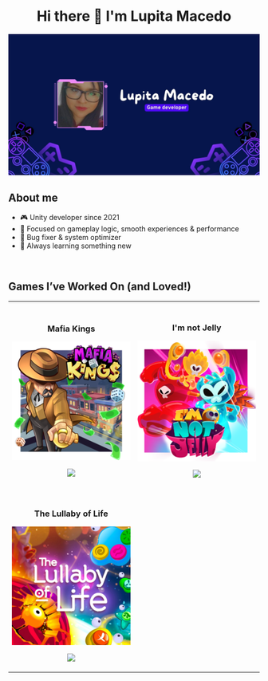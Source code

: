  

<div align="center">
  <h1 align="center">
    Hi there 👋 I'm Lupita Macedo 
  </h1>
</div>
<img src= "Portadas_Lupita.jpg">
<br>

## About me
- 🎮 Unity developer since 2021  
- 🧠 Focused on gameplay logic, smooth experiences & performance  
- 🐞 Bug fixer & system optimizer  
- 🌱 Always learning something new
<br>

## Games I’ve Worked On (and Loved!)
<table>
 <tr>
  
  <td width="50%">
   <br>
   <h3 align="center">Mafia Kings</h3>
   <div align ="center">
     <a href="https://play.google.com/store/apps/details?id=com.byaliens.mafiakings&pcampaignid=web_share" target="_blank">
       <img src="proyectos/MK.png" width="480" alt="Mafia kings image" >
     </a>
    <br>
    <p>
     <a href="https://play.google.com/store/apps/details?id=com.byaliens.mafiakings&pcampaignid=web_share" target="_blank">
       <img src= "https://img.shields.io/badge/play%20store-8A2BE2">
     </a>
    </p>
   </div>
  </td>

   <td width="50%">
    <br>
   <h3 align="center">I'm not Jelly</h3>
   <div align ="center">
     <a href="https://store.steampowered.com/app/1722820/Im_Not_Jelly/" target="_blank">
       <img src="proyectos/IMJ.png" width="480" alt="I'm not Jelly image" >
     </a>
    <br>
    <p>
     <a href="https://store.steampowered.com/app/1722820/Im_Not_Jelly/" target="_blank">
       <img src= "https://img.shields.io/badge/steam-1b2838">
     </a>
    </p>
   </div>
  </td>
  
 </tr>
 
<!-- 
Segunda fila
-->
 <tr>
  <td width="50%">
   <br>
   <h3 align="center">The Lullaby of Life</h3>
   <div align ="center">
     <a href="https://store.steampowered.com/app/2493180/The_Lullaby_of_Life/" target="_blank">
       <img src="proyectos/TLOL_1024.jpg" width="480" alt="The Lullaby of Life image" >
     </a>
    <br>
    <p>
     <a href="https://store.steampowered.com/app/2493180/The_Lullaby_of_Life/" target="_blank">
       <img src= "https://img.shields.io/badge/steam-1b2838">
     </a>
    </p>
   </div>
  </td>
 </tr>

</table>
</div>
<br>

 



<!--
**Blaulux/Blaulux** is a ✨ _special_ ✨ repository because its `README.md` (this file) appears on your GitHub profile.

Here are some ideas to get you started:

- 🔭 I’m currently working on ...
- 🌱 I’m currently learning ...
- 👯 I’m looking to collaborate on ...
- 🤔 I’m looking for help with ...
- 💬 Ask me about ...
- 📫 How to reach me: ...
- 😄 Pronouns: ...
- ⚡ Fun fact: ...
-->
